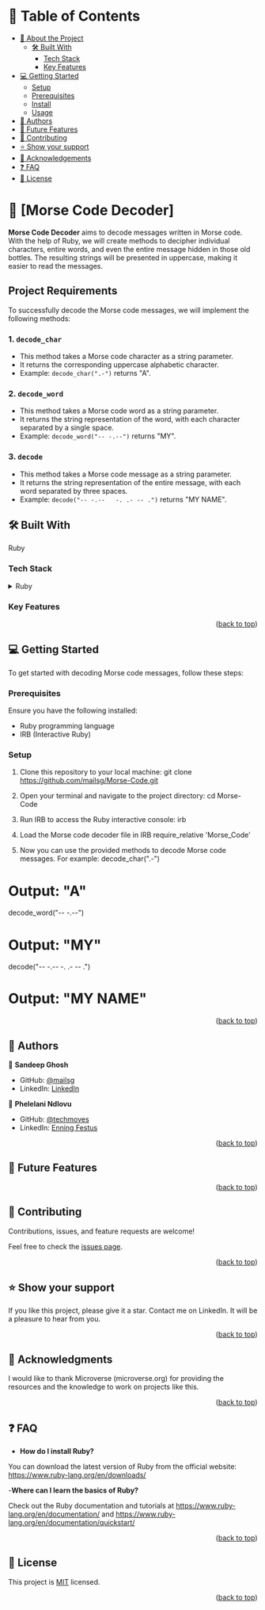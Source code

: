<a name="readme-top"></a>

# 📗 Table of Contents

- [📖 About the Project](#about-project)
  - [🛠 Built With](#built-with)
    - [Tech Stack](#tech-stack)
    - [Key Features](#key-features)
- [💻 Getting Started](#getting-started)
  - [Setup](#setup)
  - [Prerequisites](#prerequisites)
  - [Install](#install)
  - [Usage](#usage)
- [👥 Authors](#authors)
- [🔭 Future Features](#future-features)
- [🤝 Contributing](#contributing)
- [⭐️ Show your support](#support)
- [🙏 Acknowledgements](#acknowledgements)
- [❓ FAQ](#faq)
- [📝 License](#license)

<!-- PROJECT DESCRIPTION -->

# 📖 [Morse Code Decoder] <a name="about-project"></a>

**Morse Code Decoder**  aims to decode messages written in Morse code. With the help of Ruby, we will create methods to decipher individual characters, entire words, and even the entire message hidden in those old bottles. The resulting strings will be presented in uppercase, making it easier to read the messages.

## Project Requirements

To successfully decode the Morse code messages, we will implement the following methods:

### 1. `decode_char`

- This method takes a Morse code character as a string parameter.
- It returns the corresponding uppercase alphabetic character.
- Example: `decode_char(".-")` returns "A".

### 2. `decode_word`

- This method takes a Morse code word as a string parameter.
- It returns the string representation of the word, with each character separated by a single space.
- Example: `decode_word("-- -.--")` returns "MY".

### 3. `decode`

- This method takes a Morse code message as a string parameter.
- It returns the string representation of the entire message, with each word separated by three spaces.
- Example: `decode("-- -.--   -. .- -- .")` returns "MY NAME".

## 🛠 Built With <a name="built-with"></a>

Ruby


### Tech Stack <a name="tech-stack"></a>

<details>
<summary>Ruby</summary>
</details>

<!-- Features -->

### Key Features <a name="key-features"></a>



<p align="right">(<a href="#readme-top">back to top</a>)</p>

<!-- GETTING STARTED -->

## 💻 Getting Started <a name="getting-started"></a>

To get started with decoding Morse code messages, follow these steps:

### Prerequisites

Ensure you have the following installed:

- Ruby programming language
- IRB (Interactive Ruby)

### Setup

1. Clone this repository to your local machine:
   git clone https://github.com/mailsg/Morse-Code.git

2. Open your terminal and navigate to the project directory:
cd Morse-Code

3. Run IRB to access the Ruby interactive console:
irb

4. Load the Morse code decoder file in IRB
require_relative 'Morse_Code'

5. Now you can use the provided methods to decode Morse code messages. For example:
decode_char(".-")
# Output: "A"

decode_word("-- -.--")
# Output: "MY"

decode("-- -.--   -. .- -- .")
# Output: "MY NAME"


<p align="right">(<a href="#readme-top">back to top</a>)</p>
<!-- AUTHORS -->

## 👥 Authors <a name="authors"></a>



👤 **Sandeep Ghosh**

- GitHub: [@mailsg](https://github.com/mailsg)
- LinkedIn: [LinkedIn](https://www.linkedin.com/in/sandeep0912/)


👤 **Phelelani Ndlovu**
- GitHub: [@techmoves](https://github.com/techmoves)
- LinkedIn: [Enning Festus](https://www.linkedin.com/in/phelelani-ndlovu/)

<p align="right">(<a href="#readme-top">back to top</a>)</p>

<!-- FUTURE FEATURES -->

## 🔭 Future Features <a name="future-features"></a>



<p align="right">(<a href="#readme-top">back to top</a>)</p>

<!-- CONTRIBUTING -->

## 🤝 Contributing <a name="contributing"></a>

Contributions, issues, and feature requests are welcome!

Feel free to check the [issues page](https://github.com/mailsg/Morse-Code/issues).

<p align="right">(<a href="#readme-top">back to top</a>)</p>

<!-- SUPPORT -->

## ⭐️ Show your support <a name="support"></a>

If you like this project, please give it a star. Contact me on LinkedIn. It will be a pleasure to hear from you.

<p align="right">(<a href="#readme-top">back to top</a>)</p>

<!-- ACKNOWLEDGEMENTS -->

## 🙏 Acknowledgments <a name="acknowledgements"></a>

I would like to thank Microverse (microverse.org) for providing the resources and the knowledge to work on projects like this.


<p align="right">(<a href="#readme-top">back to top</a>)</p>

<!-- FAQ (optional) -->

## ❓ FAQ <a name="faq"></a>

- **How do I install Ruby?**

You can download the latest version of Ruby from the official website: https://www.ruby-lang.org/en/downloads/

-**Where can I learn the basics of Ruby?**

Check out the Ruby documentation and tutorials at https://www.ruby-lang.org/en/documentation/ and https://www.ruby-lang.org/en/documentation/quickstart/



<p align="right">(<a href="#readme-top">back to top</a>)</p>

<!-- LICENSE -->

## 📝 License <a name="license"></a>

This project is [MIT](https://github.com/mailsg/Morse-Code/blob/dev/LICENSE) licensed.


<p align="right">(<a href="#readme-top">back to top</a>)</p>
